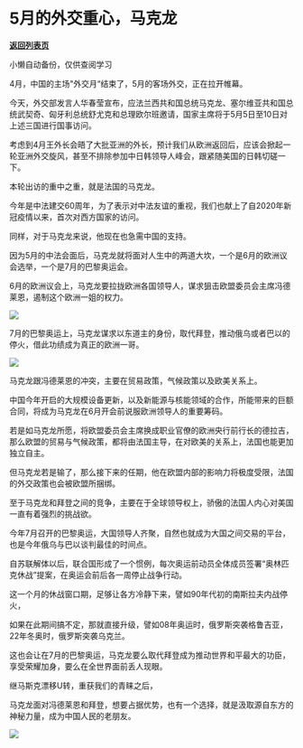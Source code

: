 # 5月的外交重心，马克龙

[**返回列表页**](/gzh/政事堂2019)

小懒自动备份，仅供查阅学习

4月，中国的主场"外交月“结束了，5月的客场外交，正在拉开帷幕。  

今天，外交部发言人华春莹宣布，应法兰西共和国总统马克龙、塞尔维亚共和国总统武契奇、匈牙利总统舒尤克和总理欧尔班邀请，国家主席将于5月5日至10日对上述三国进行国事访问。

考虑到4月王外长会晤了大批亚洲的外长，预计我们从欧洲返回后，应该会掀起一轮亚洲外交旋风，甚至不排除参加中日韩领导人峰会，跟紧随美国的日韩切磋一下。

本轮出访的重中之重，就是法国的马克龙。

今年是中法建交60周年，为了表示对中法友谊的重视，我们也献上了自2020年新冠疫情以来，首次对西方国家的访问。  

同样，对于马克龙来说，他现在也急需中国的支持。

因为5月的中法会面后，马克龙就将面对人生中的两道大坎，一个是6月的欧洲议会选举，一个是7月的巴黎奥运会。  

6月的欧洲议会上，马克龙要拉拢欧洲各国领导人，谋求狙击欧盟委员会主席冯德莱恩，遏制这个欧洲一姐的权力。

![](https://mmbiz.qpic.cn/mmbiz_jpg/rxhS23yu8cOHEFOiayIAWjqNibL2yW7kD9H8iclicvHhZq1BI7JIqJsiar78fMcibTzDzLBqBzFlCmFPibVHjKb7ibwcCg/640?wx_fmt=jpeg&from;=appmsg)

7月的巴黎奥运上，马克龙谋求以东道主的身份，取代拜登，推动俄乌或者巴以的停火，借此功绩成为真正的欧洲一哥。

![](https://mmbiz.qpic.cn/mmbiz_jpg/rxhS23yu8cOHEFOiayIAWjqNibL2yW7kD9rD8eHcLGib8OnXgd6R8E6icqDZLdzD75fslNJGxx9kKsIcQPA1jfyTOw/640?wx_fmt=jpeg&from;=appmsg)

马克龙跟冯德莱恩的冲突，主要在贸易政策，气候政策以及欧美关系上。

中国今年开启的大规模设备更新，以及新能源与核能领域的合作，所能带来的巨额合同，将成为马克龙在6月开会前说服欧洲领导人的重要筹码。

若是如马克龙所愿，将欧盟委员会主席换成职业官僚的欧洲央行前行长的德拉吉，那么欧盟的贸易与气候政策，都将由法国主导，在对欧美的关系上，法国也能更加独立自主。

但马克龙若是输了，那么接下来的任期，他在欧盟内部的影响力将极度受限，法国的外交政策也会被欧盟所捆绑。

至于马克龙和拜登之间的竞争，主要在于全球领导权上，骄傲的法国人内心对美国一直有着强烈的挑战欲。  

今年7月召开的巴黎奥运，大国领导人齐聚，自然也就成为大国之间交易的平台，也是今年俄乌与巴以谈判最佳的时间点。

自苏联解体以后，联合国形成了一个惯例，每次奥运前动员全体成员签署“奥林匹克休战”提案，在奥运会前后各一周停止战争行动。

这一个月的休战窗口期，足够让各方冷静下来，譬如90年代初的南斯拉夫内战停火，

如果在此期间搞不定，那就直接升级，譬如08年奥运时，俄罗斯突袭格鲁吉亚，22年冬奥时，俄罗斯突袭乌克兰。

这也会让在7月的巴黎奥运，马克龙要么取代拜登成为推动世界和平最大的功臣，享受荣耀加身，要么在全世界面前丢人现眼。

继马斯克漂移U转，重获我们的青睐之后，  

马克龙面对冯德莱恩和拜登，想要占据优势，也有一个选择，就是汲取源自东方的神秘力量，成为中国人民的老朋友。

![](https://mmbiz.qpic.cn/mmbiz_jpg/rxhS23yu8cOHEFOiayIAWjqNibL2yW7kD9kx4w5e598WKAgrnb6tpoy6Dj4ib6WFhc2kEhYNg7KGBtRTAuE3kqFtA/640?wx_fmt=jpeg&from;=appmsg)

